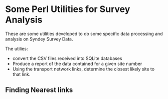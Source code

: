 # Some Perl Utilities for Survey Analysis

These are some utilities developed to do some specific data processing and
analysis on Syndey Survey Data.

The utilies:
 - convert the CSV files received into SQLite databases
 - Produce a report of the data contained for a given site number
 - Using the transport network links, determine the closest likely site to that
   link. 

## Finding Nearest links


